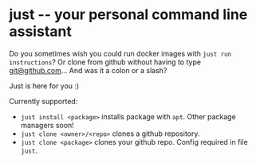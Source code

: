 # just -- your personal command line assistant

Do you sometimes wish you could run docker images with `just run instructions`? Or clone from github without having to type git@github.com... And was it a colon or a slash?

Just is here for you :)

Currently supported:

* `just install <package>` installs package with `apt`. Other package managers soon!
* `just clone <owner>/<repo>` clones a github repository.
* `just clone <package>` clones your github repo. Config required in file `just`.
